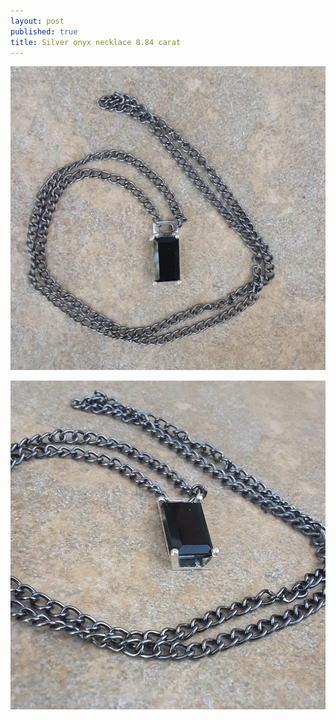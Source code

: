 ```yaml
---
layout: post
published: true
title: Silver onyx necklace 8.84 carat
---
```

![silver_onyx_necklace_8.84.jpg](/images/jewelry/necklace/silver_onyx_necklace_8.84.jpg)
<!--more-->
![silver_onyx_necklace_8.84-2.jpg](/images/jewelry/necklace/silver_onyx_necklace_8.84-2.jpg)
